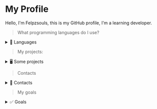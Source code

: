 # My Profile

Hello, I'm Felpzsouls, this is my GitHub profile, I'm a learning developer.

> What programming languages ​​do I use?
<details>
<summary>📖 Languages</summary>
 <br />
  <a href="https://developer.mozilla.org/pt-BR/docs/Web/JavaScript"><img src="https://img.shields.io/badge/javascript-%23323330.svg?style=for-the-badge&logo=javascript&logoColor=%23F7DF1E"></a>
 <a href="https://developer.mozilla.org/pt-BR/docs/Web/CSS"><img src="https://img.shields.io/badge/css3-%231572B6.svg?style=for-the-badge&logo=css3&logoColor=white"></a><br>
 <a href="https://developer.mozilla.org/pt-BR/docs/Web/HTML"><img src="https://img.shields.io/badge/html5-%23E34F26.svg?style=for-the-badge&logo=html5&logoColor=white"></a>
 <a href="https://nodejs.org"><img src="https://img.shields.io/badge/Node.js-43853D?style=for-the-badge&logo=node.js&logoColor=white"></a><br>
 <a href="https://www.typescriptlang.org/"><img src="https://img.shields.io/badge/TypeScript-007ACC?style=for-the-badge&logo=typescript&logoColor=white"></a>
</details>

> My projects:

<details> 
 <summary>🖥️ Some projects</summary>
 <br />
  <a href="https://github.com/felpzsouls/webapps">Web Apps</a><br>
  <a href="https://github.com/felpzsouls/NodeJs-projects">Node Apps</a><br>
  <a href="https://github.com/felpzsouls/Felpz.db">JSON Database<br>
  <a href="https://github.com/felpzsouls/website">My Website</a>
</details>

 
 
>  Contacts

<details> 
 <summary>📱 Contacts</summary>
 <br />
  <a href="https://discord.com/users/1191815547491467414"><img src="https://img.shields.io/badge/Discord-%235865F2.svg?style=for-the-badge&logo=discord&logoColor=white">
 <a href="https://www.npmjs.com/~felpzsouls_"><img src="https://img.shields.io/badge/NPM-%23CB3837.svg?style=for-the-badge&logo=npm&logoColor=white"></a>
</details>

> My goals

<details>
 <summary>✅ Goals</summary>
 ( )My portfolio.<br>
 ( )My Discord Bot.<br>
 ( )Learn Python.
</details>
